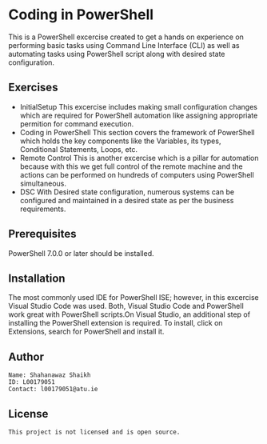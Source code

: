 # Coding in PowerShell

This is a PowerShell excercise created to get a hands on experience on performing basic tasks using Command Line Interface (CLI) as well as automating tasks using PowerShell script along with desired state configuration.


## Exercises

- InitialSetup
This excercise includes making small configuration changes which are required for PowerShell automation like assigning appropriate permition for command execution.
- Coding in PowerShell
This section covers the framework of PowerShell which holds the key components like the Variables, its types, Conditional Statements, Loops, etc.
- Remote Control
This is another excercise which is a pillar for automation because with this we get full control of the remote machine and the actions can be performed on hundreds of computers using PowerShell simultaneous.
- DSC
With Desired state configuration, numerous systems can be configured and maintained in a desired state as per the business requirements.

## Prerequisites

PowerShell 7.0.0 or later should be installed.

## Installation

The most commonly used IDE for PowerShell ISE; however, in this excercise Visual Studio Code was used. Both, Visual Studio Code and PowerShell work great with PowerShell scripts.On Visual Studio, an additional step of installing the PowerShell extension is required. To install, click on Extensions, search for PowerShell and install it.

## Author
    Name: Shahanawaz Shaikh
    ID: L00179051
    Contact: l00179051@atu.ie

## License
    This project is not licensed and is open source.